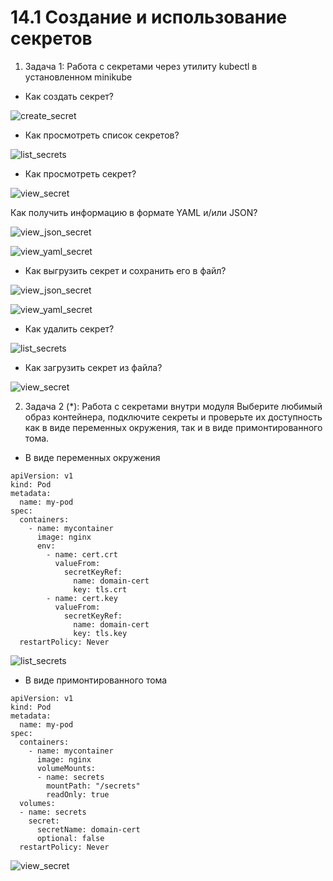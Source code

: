 # 14.1 Создание и использование секретов

1) Задача 1: Работа с секретами через утилиту kubectl в установленном minikube



- Как создать секрет?

![create_secret](images/14.1.PNG)

- Как просмотреть список секретов?

![list_secrets](images/14.2.PNG)

- Как просмотреть секрет?

 ![view_secret](images/14.3.PNG)

Как получить информацию в формате YAML и/или JSON?

![view_json_secret](images/14.4.PNG)

![view_yaml_secret](images/14.5.PNG)

- Как выгрузить секрет и сохранить его в файл?

![view_json_secret](images/14.6.PNG)

![view_yaml_secret](images/14.7.PNG)

- Как удалить секрет?

![list_secrets](images/14.8.PNG)

- Как загрузить секрет из файла?

 ![view_secret](images/14.9.PNG)

2) Задача 2 (*): Работа с секретами внутри модуля
Выберите любимый образ контейнера, подключите секреты 
и проверьте их доступность как в виде переменных окружения, так и в виде примонтированного тома.


- В виде переменных окружения

```
apiVersion: v1
kind: Pod
metadata:
  name: my-pod
spec:
  containers:
    - name: mycontainer
      image: nginx
      env:
        - name: cert.crt
          valueFrom:
            secretKeyRef:
              name: domain-cert
              key: tls.crt
        - name: cert.key
          valueFrom:
            secretKeyRef:
              name: domain-cert
              key: tls.key
  restartPolicy: Never
```

![list_secrets](images/14.10.PNG)

- В виде примонтированного тома
```
apiVersion: v1
kind: Pod
metadata:
  name: my-pod
spec:
  containers:
    - name: mycontainer
      image: nginx
      volumeMounts:
      - name: secrets
        mountPath: "/secrets"
        readOnly: true
  volumes:
  - name: secrets
    secret:
      secretName: domain-cert
      optional: false
  restartPolicy: Never
```

 ![view_secret](images/14.11.PNG)